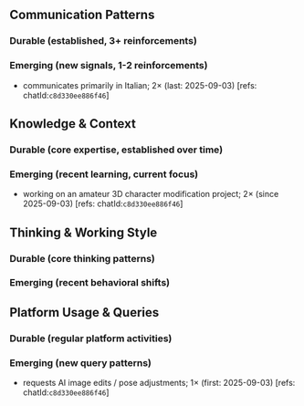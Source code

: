 ## Communication Patterns
### Durable (established, 3+ reinforcements)

### Emerging (new signals, 1-2 reinforcements)
- communicates primarily in Italian; 2× (last: 2025-09-03) [refs: chatId:`c8d330ee886f46`]

## Knowledge & Context
### Durable (core expertise, established over time)

### Emerging (recent learning, current focus)
- working on an amateur 3D character modification project; 2× (since 2025-09-03) [refs: chatId:`c8d330ee886f46`]

## Thinking & Working Style
### Durable (core thinking patterns)

### Emerging (recent behavioral shifts)

## Platform Usage & Queries
### Durable (regular platform activities)

### Emerging (new query patterns)
- requests AI image edits / pose adjustments; 1× (first: 2025-09-03) [refs: chatId:`c8d330ee886f46`]